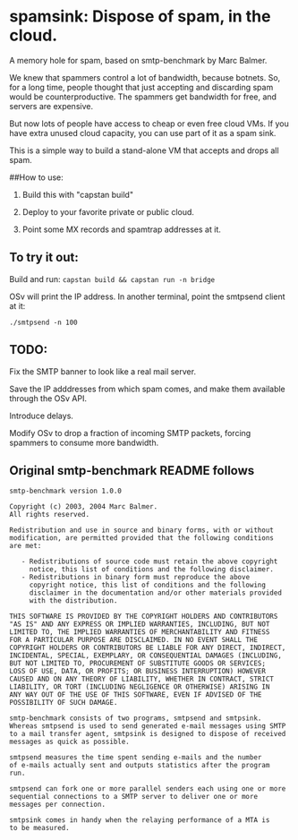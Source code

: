 # spamsink: Dispose of spam, in the cloud.

A memory hole for spam, based on smtp-benchmark by Marc Balmer.

We knew that spammers control a lot of bandwidth, because botnets.  So, for a long time, people thought that just accepting and discarding spam would be counterproductive. The spammers get bandwidth for free, and servers are expensive. 

But now lots of people have access to cheap or even free cloud VMs.  If you have extra unused cloud capacity, you can use part of it as a spam sink.

This is a simple way to build a stand-alone VM that accepts and drops all spam.


##How to use:

1. Build this with "capstan build"

2. Deploy to your favorite private or public cloud.

3. Point some MX records and spamtrap addresses at it.


## To try it out:

Build and run: `capstan build && capstan run -n bridge`

OSv will print the IP address.  In another terminal, point the smtpsend client at it:

`./smtpsend -n 100`



## TODO: 

Fix the SMTP banner to look like a real mail server.

Save the IP adddresses from which spam comes, and make them available through the OSv API.

Introduce delays.

Modify OSv to drop a fraction of incoming SMTP packets, forcing spammers to consume more bandwidth.


## Original smtp-benchmark README follows
```
smtp-benchmark version 1.0.0

Copyright (c) 2003, 2004 Marc Balmer.
All rights reserved.

Redistribution and use in source and binary forms, with or without
modification, are permitted provided that the following conditions
are met:

   - Redistributions of source code must retain the above copyright
     notice, this list of conditions and the following disclaimer.
   - Redistributions in binary form must reproduce the above
     copyright notice, this list of conditions and the following
     disclaimer in the documentation and/or other materials provided
     with the distribution.

THIS SOFTWARE IS PROVIDED BY THE COPYRIGHT HOLDERS AND CONTRIBUTORS
"AS IS" AND ANY EXPRESS OR IMPLIED WARRANTIES, INCLUDING, BUT NOT
LIMITED TO, THE IMPLIED WARRANTIES OF MERCHANTABILITY AND FITNESS
FOR A PARTICULAR PURPOSE ARE DISCLAIMED. IN NO EVENT SHALL THE
COPYRIGHT HOLDERS OR CONTRIBUTORS BE LIABLE FOR ANY DIRECT, INDIRECT,
INCIDENTAL, SPECIAL, EXEMPLARY, OR CONSEQUENTIAL DAMAGES (INCLUDING,
BUT NOT LIMITED TO, PROCUREMENT OF SUBSTITUTE GOODS OR SERVICES;
LOSS OF USE, DATA, OR PROFITS; OR BUSINESS INTERRUPTION) HOWEVER
CAUSED AND ON ANY THEORY OF LIABILITY, WHETHER IN CONTRACT, STRICT
LIABILITY, OR TORT (INCLUDING NEGLIGENCE OR OTHERWISE) ARISING IN
ANY WAY OUT OF THE USE OF THIS SOFTWARE, EVEN IF ADVISED OF THE
POSSIBILITY OF SUCH DAMAGE.

smtp-benchmark consists of two programs, smtpsend and smtpsink.
Whereas smtpsend is used to send generated e-mail messages using SMTP
to a mail transfer agent, smtpsink is designed to dispose of received
messages as quick as possible.

smtpsend measures the time spent sending e-mails and the number
of e-mails actually sent and outputs statistics after the program
run.

smtpsend can fork one or more parallel senders each using one or more
sequential connections to a SMTP server to deliver one or more
messages per connection.

smtpsink comes in handy when the relaying performance of a MTA is
to be measured.
```
